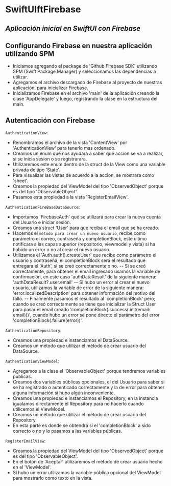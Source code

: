 # SwiftUIftFirebase
## _Aplicación inicial en SwiftUI con Firebase_

## Configurando Firebase en nuestra aplicación utilizando SPM
- Iniciamos agregando el package de 'Github Firebase SDK' utilizando SPM (Swift Package Manager) y seleccionamos las dependencias a utilizar.
- Agregamos el archivo descargado de Firebase al proyecto de nuestras aplicación, para inicializar Firebase.
- Inicializamos Firebase en el archivo 'main' de la aplicación creando la clase 'AppDelegate' y luego, registrando la clase en la estructura del main.

## Autenticación con Firebase
`AuthenticationView`:
- Renombramos el archivo de la vista 'ContentView' por 'AuthenticationView' para tenerlo mas ordenado.
- Creamos un enum que nos ayudara a saber que accion se va a realizar, si se inicia sesion o se registrarara.
- Utilizaremos este enum dentro de la struct de la View como una variable privada de tipo 'State'.
- Para visualizar las vistas de acuerdo a la accion, se mostrara como 'sheet'.
- Creamos la propiedad del ViewModel del tipo 'ObservedObject' porque es del tipo 'ObservableObject'.
- Pasamos esta propiedad a la vista 'RegisterEmailView'.

`AuthenticationFireBaseDataSource`:
- Importamos 'FirebaseAuth' qué se utilizará para crear la nueva cuenta del Usuario e iniciar sesión.
- Creamos una struct 'User' para que reciba el email que se ha creado.
- Hacemos el `método para crear un nuevo usuario`, recibe como parámetro el correo, contraseña y completionBlock, este ultimo notificara a las capas superior (repositorio, viewmodel y vista) si ha habido un error o no al crear el nuevo usuario.
- Utilizamos el 'Auth.auth().createUser' que recibe como parámetro el usuario y contraseña, el completionBlock será el resultado que entregara el 'Auth', si se creó correctamente o no.
-- Si se creó correctamente, para obtener el email ingresado usamos la variable de confirmación, en este caso 'authDataResult' de la siguiente manera: 'authDataResult?.user.email'
-- Si hubo un error al crear el nuevo usuario, utilizamos la variable de error de la siguiente manera: 'error.localizedDescription' para obtener información del motivo del fallo.
-- Finalmente pasamos el resultado al 'completionBlock' pero; cuando se creó correctamente se tiene que inicializar la Struct User para pasar el email creado 'completionBlock(.success(.init(email: email)))', cuando hubo un error se pone directo el parámetro del error 'completionBlock(.failure(error))'.

`AuthenticationRepository`:
- Creamos una propiedad e instanciamos el DataSource.
- Creamos un método que utilizar el método de crear usuario del DataSource.

`AuthenticationViewModel`:
- Agregamos a la clase el 'ObservableObject' porque tendremos variables públicas.
- Creamos dos variables públicas opcionales, el del Usuario para saber si se ha registrado o autenticado correctamente y la de error para obtener alguna información si hubo algún inconveniente.
- Creamos una propiedad e instanciamos el Repository, en la instancia igualamos directamente el Repository para no hacerlo cuando utilicemos el ViewModel.
- Creamos un método que utilizar el método de crear usuario del Repository.
- En esta parte es donde se obtendrá si el 'completionBlock' a sido correcto o no y lo pasamos a las variables públicas.

`RegisterEmailView`:
- Creamos la propiedad del ViewModel del tipo 'ObservedObject' porque es del tipo 'ObservableObject'.
- En el botón de 'Aceptar' utilizaremos el método de crear usuario hecho en el 'ViewModel'.
- Sí hubo un error utilizamos la variable pública opcional del ViewModel para mostrarlo como texto en la vista.

